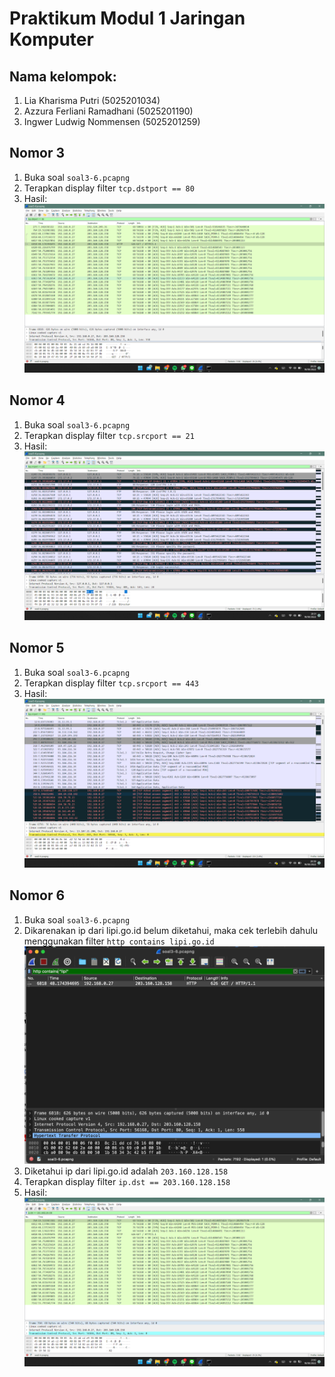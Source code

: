 # Praktikum Modul 1 Jaringan Komputer
## Nama kelompok:<br/>
1. Lia Kharisma Putri (5025201034)<br/>
2. Azzura Ferliani Ramadhani (5025201190)<br/>
3. Ingwer Ludwig Nommensen (5025201259)<br/>

## Nomor 3
1. Buka soal `soal3-6.pcapng`
2. Terapkan display filter `tcp.dstport == 80`
3. Hasil: ![Dokumentasi soal nomor 3](./dokumentasi/3.png)
## Nomor 4
1. Buka soal `soal3-6.pcapng`
2. Terapkan display filter `tcp.srcport == 21`
3. Hasil:![Dokumentasi soal nomor 4](./dokumentasi/4.png)
## Nomor 5
1. Buka soal `soal3-6.pcapng`
2. Terapkan display filter `tcp.srcport == 443`
3. Hasil:![Dokumentasi soal nomor 5](./dokumentasi/5.png)
## Nomor 6
1. Buka soal `soal3-6.pcapng`
2. Dikarenakan ip dari lipi.go.id belum diketahui, maka cek terlebih dahulu menggunakan filter `http contains lipi.go.id`
![Pencarian IP lipi.go.id](./dokumentasi/6.1.png)
3. Diketahui ip dari lipi.go.id adalah `203.160.128.158`
4. Terapkan display filter `ip.dst == 203.160.128.158`
5. Hasil:![Dokumentasi soal nomor 6](./dokumentasi/6.2.png)

